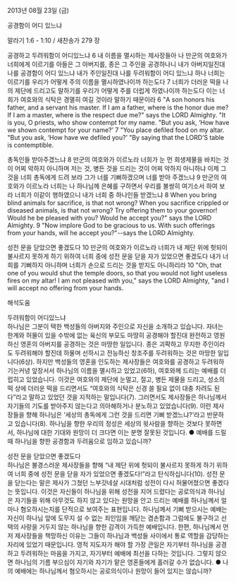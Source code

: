 2013년 08월 23일 (금)

공경함이 어디 있느냐



말라기 1:6 - 1:10 / 새찬송가 279 장


공경하고 두려워함이 어디있느냐
6 내 이름을 멸시하는 제사장들아 나 만군의 여호와가 너희에게 이르기를 아들은 그 아버지를, 종은 그 주인을 공경하나니 내가 아버지일진대 나를 공경함이 어디 있느냐 내가 주인일진대 나를 두려워함이 어디 있느냐 하나 너희는 이르기를 우리가 어떻게 주의 이름을 멸시하였나이까 하는도다 7 너희가 더러운 떡을 나의 제단에 드리고도 말하기를 우리가 어떻게 주를 더럽게 하였나이까 하는도다 이는 너희가 여호와의 식탁은 경멸히 여길 것이라 말하기 때문이라
6 "A son honors his father, and a servant his master. If I am a father, where is the honor due me? If I am a master, where is the respect due me?" says the LORD Almighty. "It is you, O priests, who show contempt for my name. "But you ask, ‘How have we shown contempt for your name?’ 7 "You place defiled food on my altar. "But you ask, ‘How have we defiled you?’ "By saying that the LORD’S table is contemptible. 

총독인들 받아주겠느냐
8 만군의 여호와가 이르노라 너희가 눈 먼 희생제물을 바치는 것이 어찌 악하지 아니하며 저는 것, 병든 것을 드리는 것이 어찌 악하지 아니하냐 이제 그것을 너희 총독에게 드려 보라 그가 너를 기뻐하겠으며 너를 받아 주겠느냐 9 만군의 여호와가 이르노라 너희는 나 하나님께 은혜를 구하면서 우리를 불쌍히 여기소서 하여 보라 너희가 이같이 행하였으니 내가 너희 중 하나인들 받겠느냐
8 When you bring blind animals for sacrifice, is that not wrong? When you sacrifice crippled or diseased animals, is that not wrong? Try offering them to your governor! Would he be pleased with you? Would he accept you?" says the LORD Almighty. 9 "Now implore God to be gracious to us. With such offerings from your hands, will he accept you?"--says the LORD Almighty.   

성전 문을 닫았으면 좋겠도다
10 만군의 여호와가 이르노라 너희가 내 제단 위에 헛되이 불사르지 못하게 하기 위하여 너희 중에 성전 문을 닫을 자가 있었으면 좋겠도다 내가 너희를 기뻐하지 아니하며 너희가 손으로 드리는 것을 받지도 아니하리라
10 "Oh, that one of you would shut the temple doors, so that you would not light useless fires on my altar! I am not pleased with you," says the LORD Almighty, "and I will accept no offering from your hands.

해석도움





두려워함이 어디있느냐  
하나님은 그분이 택한 백성들의 아버지와 주인으로 자신을 소개하고 있습니다. 자녀는 한계와 허물이 있을 수밖에 없는 육신의 부모도 마땅히 공경해야 할진대 완전하고 영원하신 영혼의 아버지를 공경하는 것은 마땅한 일입니다. 종은 괴팍하고 무지한 주인이라도 두려워해야 할진데 하물며 선하시고 전능하신 창조주를 두려워하는 것은 마땅한 일입니다(6상). 하지만 백성들의 영혼을 인도하는 제사장들은 여호와를 공경하고 두려워하기는커녕 앞장서서 하나님의 이름을 멸시하고 있었고(6하), 여호와께 드리는 예배를 더럽히고 있었습니다. 이것은 여호와의 제단에 눈멀고, 절고, 병든 제물을 드리고, 성소의 떡 상에 더러운 떡을 드리면서도 “여호와의 식탁은 신경 쓸 필요 없이 대충 차려도 된다”라고 말하고 있었던 것을 지적하는 말입니다(7). 그러면서도 제사장들은 하나님께서 자기들의 기도를 받아주지 않는다고 의아해하거나 분노하고 있었습니다(9). 이런 제사장들을 향해 하나님은 ‘세상의 총독에게 그런 것을 드리면 기뻐 받겠느냐?’라고 반문하고 있습니다(8). 하나님을 향한 우리의 정성은 세상의 윗사람을 향하는 것보다 못하면서, 하나님에 대한 기대와 원망이 더 크다면 이는 분명 잘못된 것입니다. 
● 예배를 드릴 때 하나님을 향한 공경함과 두려움으로 임하고 있습니까?    

성전 문을 닫았으면 좋겠도다  
하나님은 불경스러운 제사장들을 향해 “내 제단 위에 헛되이 불사르지 못하게 하기 위하여 너희 중에 성전 문을 닫을 자가 있었으면 좋겠도다!”라고 탄식하십니다(10). 성전 문을 닫는다는 말은 제사가 그쳤던 느부갓네살 시대처럼 성전이 다시 허물어졌으면 좋겠다는 뜻입니다. 이것은 자신들이 하나님을 위해 성전을 지어 드렸다는 공로의식과 하나님은 자기들을 위해 아무것도 하지 않고 있다는 원망을 안고 드리는 예배를 하나님께서 얼마나 혐오하시는지를 단적으로 보여주는 표현입니다. 하나님께서 기뻐 받으시는 예배는 자신이 하나님 앞에 도무지 설 수 없는 죄인임을 깨닫는 겸손함과 그럼에도 불구하고 선택의 사랑을 거두지 않는 하나님을 향한 감격이 가득한 예배입니다. 한편, 하나님께서 먼저 제사장들을 책망하신 이유는 그들이 하나님과 백성들 사이에서 통로 역할을 감당하는 자리에 있었기 때문입니다. 영적 지도자가 해야 할 가장 큰일은 자기부터 하나님을 공경하고 두려워하는 마음을 가지고, 자기부터 예배에 최선을 다하는 것입니다. 그렇지 않으면 하나님의 기름 부으심이 자기와 자기가 맡은 영혼들에게 흘러갈 수가 없습니다.
● 나의 예배에는 하나님께서 혐오하시는 공로의식이나 원망이 들어 있지는 않습니까?